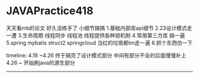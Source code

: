 # JAVAPractice418
天天看mb的论文 好久没练手了 小细节搞搞
1.基础内部库api细节
2.23设计模式走一遭
3.生命周期 线程同步 线程池 线程提供各种锁机制
4.常用第三方库 搞一遍
5.spring mybatis struct2 springcloud 当红的垃圾都tm走一遍
6.抓个东西仿一下

timeline:
   4.18 ~4.26 终于搞完了设计模式部分 中间有部分不全的后面慢慢补上
   4.26 ~     开始刷java的源生部分

----------------------------------------------------------------------
